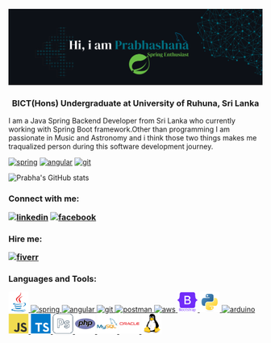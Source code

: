 ![Banner!](Github_Banner(gitcolor).png)
<h3 align="center">BICT(Hons) Undergraduate at University of Ruhuna, Sri Lanka</h3>

  I am a Java Spring Backend Developer from Sri Lanka who currently working with Spring Boot framework.Other than programming I am passionate in Music and Astronomy and i think those two things makes me traqualized person during this software development journey. 


<p align="left"> 
<a href="https://api.badgr.io/public/assertions/nnJEw55FQHqEJ0ZVFvo8XA?identity__email=prabhashana77%40gmail.com" target="_blank" rel="noreferrer"><img src="https://api.badgr.io/public/assertions/nnJEw55FQHqEJ0ZVFvo8XA/image" alt="spring" width="115" height="115"/></a> 
<a href="https://api.badgr.io/public/assertions/hQmqLmeASQecIGZ1N6mrOw?identity__email=prabhashana77%40gmail.com" target="_blank" rel="noreferrer"><img src="https://images.credly.com/images/2784d0d8-327c-406f-971e-9f0e15097003/image.png" alt="angular" width="120" height="120"/></a> 
<a href="https://api.badgr.io/public/assertions/UD4a8xQySj2Y7j3r53ereg?identity__email=prabhashana77%40gmail.com" target="_blank" rel="noreferrer"><img src="https://images.credly.com/images/8d67bbf4-128b-4141-b5f1-1bc61bbfbaa6/image.png" alt="git" width="120" height="120"/></a> 
</p>


![Prabha's GitHub stats](https://github-readme-stats.vercel.app/api?username=Prabha-99&show_icons=true&theme=transparent)



<h3 align="left">Connect with me:
<p align="left">
</p>

[<img src='https://www.vectorlogo.zone/logos/linkedin/linkedin-tile.svg' alt='linkedin' height='40'>](https://www.linkedin.com/in/prabhashana-wijesinghe-75090219b/)  [<img src='https://www.vectorlogo.zone/logos/facebook/facebook-tile.svg' alt='facebook' height='40'>](https://www.facebook.com/prabhashana.prabhashana)  

<h3 align="left">Hire me:
<p align="left">
</p>

<a href="https://www.fiverr.com/prabha_work?public_mode=true" target="_blank" rel="noreferrer"> <img src="https://www.vectorlogo.zone/logos/fiverr/fiverr-icon.svg" alt="fiverr" width="40" height="40"/> </a>
 


<h3 align="left">Languages and Tools:</h3>
<p align="left"> 
<a href="https://www.java.com" target="_blank" rel="noreferrer"> <img src="https://raw.githubusercontent.com/devicons/devicon/master/icons/java/java-original.svg" alt="java" width="40" height="40"/> </a> 
<a href="https://spring.io/" target="_blank" rel="noreferrer"> <img src="https://www.vectorlogo.zone/logos/springio/springio-icon.svg" alt="spring" width="40" height="40"/> </a> 
<a href="https://angular.io" target="_blank" rel="noreferrer"> <img src="https://angular.io/assets/images/logos/angular/angular.svg" alt="angular" width="40" height="40"/> </a> 
<a href="https://git-scm.com/" target="_blank" rel="noreferrer"> <img src="https://www.vectorlogo.zone/logos/git-scm/git-scm-icon.svg" alt="git" width="40" height="40"/> </a> 
<a href="https://postman.com" target="_blank" rel="noreferrer"> <img src="https://www.vectorlogo.zone/logos/getpostman/getpostman-icon.svg" alt="postman" width="40" height="40"/> </a> 
<a href="https://postman.com" target="_blank" rel="noreferrer"> <img src="https://www.vectorlogo.zone/logos/amazon_aws/amazon_aws-icon.svg" alt="aws" width="40" height="40"/> </a>  
<a href="https://getbootstrap.com" target="_blank" rel="noreferrer"> <img src="https://raw.githubusercontent.com/devicons/devicon/master/icons/bootstrap/bootstrap-plain-wordmark.svg" alt="bootstrap" width="40" height="40"/> </a> 
<a href="https://www.python.org" target="_blank" rel="noreferrer"> <img src="https://raw.githubusercontent.com/devicons/devicon/master/icons/python/python-original.svg" alt="python" width="40" height="40"/> </a> 
<a href="https://www.arduino.cc/" target="_blank" rel="noreferrer"> <img src="https://cdn.worldvectorlogo.com/logos/arduino-1.svg" alt="arduino" width="40" height="40"/> </a>   
<a href="https://developer.mozilla.org/en-US/docs/Web/JavaScript" target="_blank" rel="noreferrer"> <img src="https://raw.githubusercontent.com/devicons/devicon/master/icons/javascript/javascript-original.svg" alt="javascript" width="40" height="40"/> </a> 
<a href="https://www.typescriptlang.org/" target="_blank" rel="noreferrer"> <img src="https://raw.githubusercontent.com/devicons/devicon/master/icons/typescript/typescript-original.svg" alt="typescript" width="40" height="40"/> </a> 
<a href="https://www.photoshop.com/en" target="_blank" rel="noreferrer"> <img src="https://raw.githubusercontent.com/devicons/devicon/master/icons/photoshop/photoshop-line.svg" alt="photoshop" width="40" height="40"/> </a>
<a href="https://www.php.net" target="_blank" rel="noreferrer"> <img src="https://raw.githubusercontent.com/devicons/devicon/master/icons/php/php-original.svg" alt="php" width="40" height="40"/> </a> 
<a href="https://www.mysql.com/" target="_blank" rel="noreferrer"> <img src="https://raw.githubusercontent.com/devicons/devicon/master/icons/mysql/mysql-original-wordmark.svg" alt="mysql" width="40" height="40"/> </a>
<a href="https://www.oracle.com/" target="_blank" rel="noreferrer"> <img src="https://raw.githubusercontent.com/devicons/devicon/master/icons/oracle/oracle-original.svg" alt="oracle" width="40" height="40"/> </a>  
<a href="https://www.linux.org/" target="_blank" rel="noreferrer"> <img src="https://raw.githubusercontent.com/devicons/devicon/master/icons/linux/linux-original.svg" alt="linux" width="40" height="40"/> </a>  
</p>
